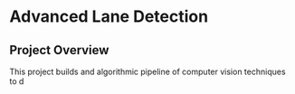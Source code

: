 # Advanced Lane Detection

## Project Overview

This project builds and algorithmic pipeline of computer vision techniques to d

<!--stackedit_data:
eyJoaXN0b3J5IjpbLTk2NTE0MDY2OF19
-->